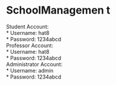 # SchoolManagemen t<br />
 Student Account: <br /> 
	* Username: hat8 <br />
	* Password: 1234abcd <br />
 Professor Account: <br />
	* Username: hat8 <br />
	* Password: 1234abcd <br />
 Administrator Account: <br />
	* Username: admin <br />
	* Password: 1234abcd <br />
